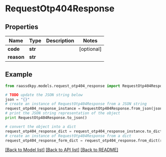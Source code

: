 # RequestOtp404Response


## Properties
Name | Type | Description | Notes
------------ | ------------- | ------------- | -------------
**code** | **str** |  | [optional] 
**reason** | **str** |  | 

## Example

```python
from raassdkpy.models.request_otp404_response import RequestOtp404Response

# TODO update the JSON string below
json = "{}"
# create an instance of RequestOtp404Response from a JSON string
request_otp404_response_instance = RequestOtp404Response.from_json(json)
# print the JSON string representation of the object
print RequestOtp404Response.to_json()

# convert the object into a dict
request_otp404_response_dict = request_otp404_response_instance.to_dict()
# create an instance of RequestOtp404Response from a dict
request_otp404_response_form_dict = request_otp404_response.from_dict(request_otp404_response_dict)
```
[[Back to Model list]](../README.md#documentation-for-models) [[Back to API list]](../README.md#documentation-for-api-endpoints) [[Back to README]](../README.md)



